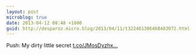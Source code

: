 ```yaml
---
layout: post
microblog: true
date: 2013-04-12 08:48 +1000
guid: http://desparoz.micro.blog/2013/04/11/t322481306468483072.html
---
```

Push: My dirty little secret [t.co/JMosDyzhx...](http://t.co/JMosDyzhx0)
